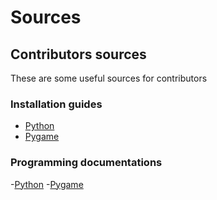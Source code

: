 # Sources

## Contributors sources

These are some useful sources for contributors

### Installation guides

- [Python](https://wiki.python.org/moin/BeginnersGuide/Download)
- [Pygame](https://www.pygame.org/wiki/GettingStarted)


### Programming documentations

-[Python](https://docs.python.org/3/)
-[Pygame](https://www.pygame.org/docs/)
